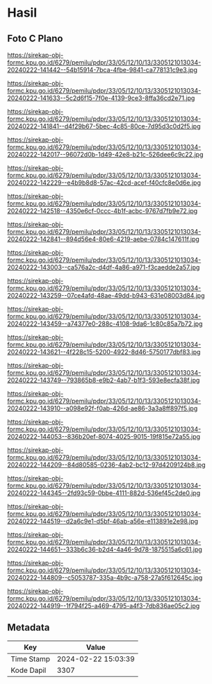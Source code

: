 # Hasil

## Foto C Plano

https://sirekap-obj-formc.kpu.go.id/6279/pemilu/pdpr/33/05/12/10/13/3305121013034-20240222-141442--54b15914-7bca-4fbe-9841-ca778131c9e3.jpg

https://sirekap-obj-formc.kpu.go.id/6279/pemilu/pdpr/33/05/12/10/13/3305121013034-20240222-141633--5c2d6f15-7f0e-4139-9ce3-8ffa36cd2e71.jpg

https://sirekap-obj-formc.kpu.go.id/6279/pemilu/pdpr/33/05/12/10/13/3305121013034-20240222-141841--d4f29b67-5bec-4c85-80ce-7d95d3c0d2f5.jpg

https://sirekap-obj-formc.kpu.go.id/6279/pemilu/pdpr/33/05/12/10/13/3305121013034-20240222-142017--96072d0b-1d49-42e8-b21c-526dee6c9c22.jpg

https://sirekap-obj-formc.kpu.go.id/6279/pemilu/pdpr/33/05/12/10/13/3305121013034-20240222-142229--e4b9b8d8-57ac-42cd-acef-f40cfc8e0d6e.jpg

https://sirekap-obj-formc.kpu.go.id/6279/pemilu/pdpr/33/05/12/10/13/3305121013034-20240222-142518--4350e6cf-0ccc-4b1f-acbc-9767d7fb9e72.jpg

https://sirekap-obj-formc.kpu.go.id/6279/pemilu/pdpr/33/05/12/10/13/3305121013034-20240222-142841--894d56e4-80e6-4219-aebe-0784c147611f.jpg

https://sirekap-obj-formc.kpu.go.id/6279/pemilu/pdpr/33/05/12/10/13/3305121013034-20240222-143003--ca576a2c-d4df-4a86-a971-f3caedde2a57.jpg

https://sirekap-obj-formc.kpu.go.id/6279/pemilu/pdpr/33/05/12/10/13/3305121013034-20240222-143259--07ce4afd-48ae-49dd-b943-631e08003d84.jpg

https://sirekap-obj-formc.kpu.go.id/6279/pemilu/pdpr/33/05/12/10/13/3305121013034-20240222-143459--a74377e0-288c-4108-9da6-1c80c85a7b72.jpg

https://sirekap-obj-formc.kpu.go.id/6279/pemilu/pdpr/33/05/12/10/13/3305121013034-20240222-143621--4f228c15-5200-4922-8d46-5750177dbf83.jpg

https://sirekap-obj-formc.kpu.go.id/6279/pemilu/pdpr/33/05/12/10/13/3305121013034-20240222-143749--793865b8-e9b2-4ab7-b1f3-593e8ecfa38f.jpg

https://sirekap-obj-formc.kpu.go.id/6279/pemilu/pdpr/33/05/12/10/13/3305121013034-20240222-143910--a098e92f-f0ab-426d-ae86-3a3a8ff897f5.jpg

https://sirekap-obj-formc.kpu.go.id/6279/pemilu/pdpr/33/05/12/10/13/3305121013034-20240222-144053--836b20ef-8074-4025-9015-19f815e72a55.jpg

https://sirekap-obj-formc.kpu.go.id/6279/pemilu/pdpr/33/05/12/10/13/3305121013034-20240222-144209--84d80585-0236-4ab2-bc12-97d4209124b8.jpg

https://sirekap-obj-formc.kpu.go.id/6279/pemilu/pdpr/33/05/12/10/13/3305121013034-20240222-144345--2fd93c59-0bbe-4111-882d-536ef45c2de0.jpg

https://sirekap-obj-formc.kpu.go.id/6279/pemilu/pdpr/33/05/12/10/13/3305121013034-20240222-144519--d2a6c9e1-d5bf-46ab-a56e-e113891e2e98.jpg

https://sirekap-obj-formc.kpu.go.id/6279/pemilu/pdpr/33/05/12/10/13/3305121013034-20240222-144651--333b6c36-b2d4-4a46-9d78-1875515a6c61.jpg

https://sirekap-obj-formc.kpu.go.id/6279/pemilu/pdpr/33/05/12/10/13/3305121013034-20240222-144809--c5053787-335a-4b9c-a758-27a5f612645c.jpg

https://sirekap-obj-formc.kpu.go.id/6279/pemilu/pdpr/33/05/12/10/13/3305121013034-20240222-144919--1f794f25-a469-4795-a4f3-7db836ae05c2.jpg


## Metadata

| Key        | Value               |
| ---------- | ------------------- |
| Time Stamp | 2024-02-22 15:03:39 |
| Kode Dapil | 3307                |



